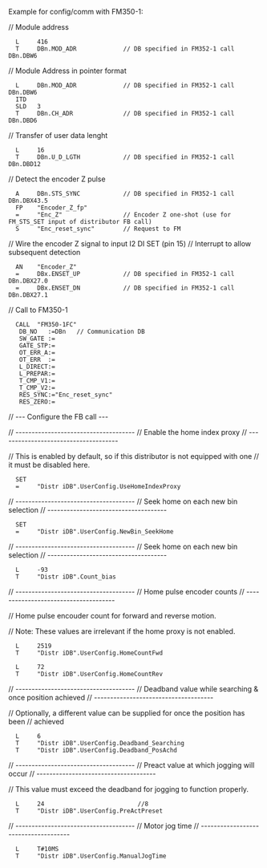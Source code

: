 Example for config/comm with FM350-1:

// Module address

      L     416
      T     DBn.MOD_ADR             // DB specified in FM352-1 call DBn.DBW6


// Module Address in pointer format

      L     DBn.MOD_ADR             // DB specified in FM352-1 call DBn.DBW6
      ITD   
      SLD   3
      T     DBn.CH_ADR              // DB specified in FM352-1 call DBn.DBD6


// Transfer of user data lenght

      L     16
      T     DBn.U_D_LGTH            // DB specified in FM352-1 call DBn.DBD12


// Detect the encoder Z pulse

      A     DBn.STS_SYNC            // DB specified in FM352-1 call DBn.DBX43.5
      FP    "Encoder_Z_fp"
      =     "Enc_Z"                 // Encoder Z one-shot (use for FM_STS_SET input of distributor FB call)
      S     "Enc_reset_sync"        // Request to FM


// Wire the encoder Z signal to input I2 DI SET (pin 15)
// Interrupt to allow subsequent detection

      AN    "Encoder_Z"
      =     DBx.ENSET_UP            // DB specified in FM352-1 call DBn.DBX27.0
      =     DBx.ENSET_DN            // DB specified in FM352-1 call DBn.DBX27.1

// Call to FM350-1

      CALL  "FM350-1FC"
       DB_NO   :=DBn   // Communication DB
       SW_GATE :=
       GATE_STP:=
       OT_ERR_A:=
       OT_ERR  :=
       L_DIRECT:=
       L_PREPAR:=
       T_CMP_V1:=
       T_CMP_V2:=
       RES_SYNC:="Enc_reset_sync"
       RES_ZERO:=

// --- Configure the FB call ---

// -------------------------------------
// Enable the home index proxy
// -------------------------------------

// This is enabled by default, so if this distributor is not equipped with one
// it must be disabled here.

      SET   
      =     "Distr iDB".UserConfig.UseHomeIndexProxy


// -------------------------------------
// Seek home on each new bin selection
// -------------------------------------

      SET   
      =     "Distr iDB".UserConfig.NewBin_SeekHome


// -------------------------------------
// Seek home on each new bin selection
// -------------------------------------

      L     -93
      T     "Distr iDB".Count_bias


// -------------------------------------
// Home pulse encoder counts
// -------------------------------------

// Home pulse encouder count for forward and reverse motion.

// Note: These values are irrelevant if the home proxy is not enabled.

      L     2519
      T     "Distr iDB".UserConfig.HomeCountFwd

      L     72
      T     "Distr iDB".UserConfig.HomeCountRev


// -------------------------------------
// Deadband value while searching & once position achieved
// -------------------------------------

// Optionally, a different value can be supplied for once the position has been
// achieved

      L     6
      T     "Distr iDB".UserConfig.Deadband_Searching
      T     "Distr iDB".UserConfig.Deadband_PosAchd


// -------------------------------------
// Preact value at which jogging will occur
// -------------------------------------

// This value must exceed the deadband for jogging to function properly.

      L     24                          //8
      T     "Distr iDB".UserConfig.PreActPreset


// -------------------------------------
// Motor jog time
// -------------------------------------

      L     T#10MS
      T     "Distr iDB".UserConfig.ManualJogTime
